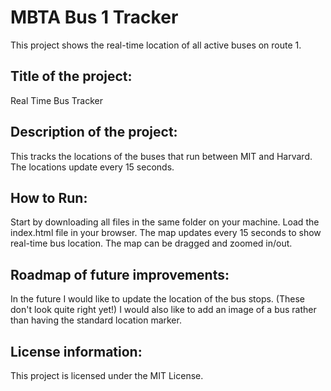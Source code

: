 # MBTA Bus 1 Tracker
This project shows the real-time location of all active buses on route 1.

## Title of the project: 
Real Time Bus Tracker
## Description of the project: 
This tracks the locations of the buses that run between MIT and Harvard. The locations update every 15 seconds.
## How to Run: 
Start by downloading all files in the same folder on your machine. Load the index.html file in your browser. The map updates every 15 seconds to show real-time bus location. The map can be dragged and zoomed in/out.

## Roadmap of future improvements: 
In the future I would like to update the location of the bus stops. (These don't look quite right yet!) I would also like to add an image of a bus rather than having the standard location marker.

## License information: 
This project is licensed under the MIT License.
